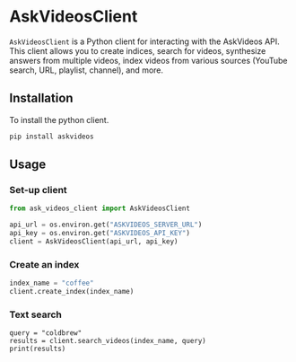 # AskVideosClient

`AskVideosClient` is a Python client for interacting with the AskVideos API. This client allows you to create indices, search for videos, synthesize answers from multiple videos, index videos from various sources (YouTube search, URL, playlist, channel), and more.

## Installation

To install the python client.

```bash
pip install askvideos
```

## Usage

### Set-up client
```python
from ask_videos_client import AskVideosClient

api_url = os.environ.get("ASKVIDEOS_SERVER_URL")
api_key = os.environ.get("ASKVIDEOS_API_KEY")
client = AskVideosClient(api_url, api_key)

```
### Create an index
```python
index_name = "coffee"
client.create_index(index_name)
```

### Text search
```
query = "coldbrew"
results = client.search_videos(index_name, query)
print(results)
```
